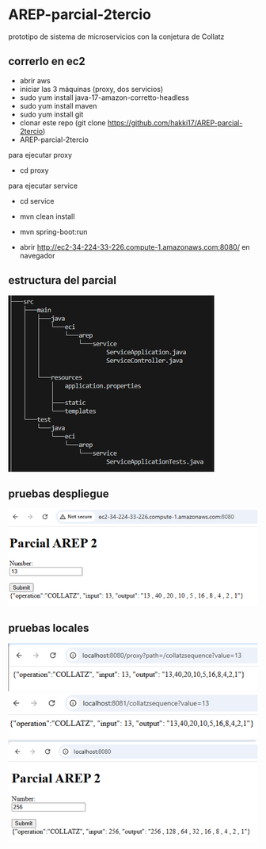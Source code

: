 # AREP-parcial-2tercio

prototipo de sistema de microservicios con la conjetura de Collatz

## correrlo en ec2

- abrir aws
- iniciar las 3 máquinas (proxy, dos servicios)
- sudo yum install java-17-amazon-corretto-headless
- sudo yum install maven
- sudo yum install git
- clonar este repo (git clone https://github.com/hakki17/AREP-parcial-2tercio)
- AREP-parcial-2tercio

para ejecutar proxy
- cd proxy

para ejecutar service
- cd service

- mvn clean install
- mvn spring-boot:run
- abrir http://ec2-34-224-33-226.compute-1.amazonaws.com:8080/ en navegador

## estructura del parcial

![](https://github.com/hakki17/AREP-parcial-2tercio/blob/main/img/tree.png)

## pruebas despliegue

![](https://github.com/hakki17/AREP-parcial-2tercio/blob/main/img/despliegue.png)

## pruebas locales

![](https://github.com/hakki17/AREP-parcial-2tercio/blob/main/img/pruebaLocalproxy.png)
![](https://github.com/hakki17/AREP-parcial-2tercio/blob/main/img/pruebaLocalservice.png)
![](https://github.com/hakki17/AREP-parcial-2tercio/blob/main/img/pruebaLocalIndex.png)

![]()












































